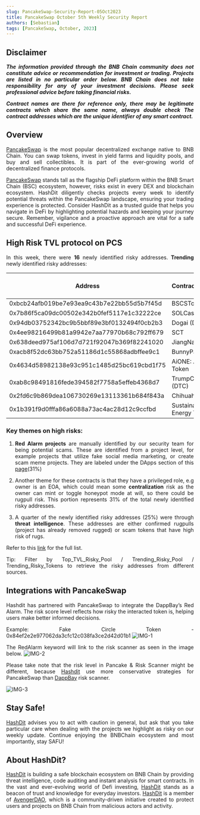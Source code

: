 ```yaml
---
slug: PancakeSwap-Security-Report-05Oct2023
title: PancakeSwap October 5th Weekly Security Report
authors: [Sebastian]
tags: [PancakeSwap, October, 2023]
---
```

<div align="justify">

## Disclaimer 


***The information provided through the BNB Chain community does not constitute advice or recommendation for investment or trading. Projects are listed in no particular order below. BNB Chain does not take responsibility for any of your investment decisions. Please seek professional advice before taking financial risks.***

***Contract names are there for reference only, there may be legitimate contracts which share the same name, always double check The contract addresses which are the unique identifier of any smart contract.***

## Overview
[PancakeSwap](https://pancakeswap.finance/) is the most popular decentralized exchange native to BNB Chain. You can swap tokens, invest in yield farms and liquidity pools, and buy and sell collectibles. It is part of the ever-growing world of decentralized finance protocols. 

[PancakeSwap](https://pancakeswap.finance/) stands tall as the flagship DeFi platform within the BNB Smart Chain (BSC) ecosystem, however, risks exist in every DEX and blockchain ecosystem. HashDit diligently checks projects every week to identify potential threats within the PancakeSwap landscape, ensuring your trading experience is protected. Consider HashDit as a trusted guide that helps you navigate in DeFi by highlighting potential hazards and keeping your journey secure. Remember, vigilance and a proactive approach are vital for a safe and successful DeFi experience.

## High Risk TVL protocol on PCS

In this week, there were **16** newly identified risky addresses.
**Trending** newly identified risky addresses: 

| Address      | 	ContractName |	Weekly Active Transactions |
| ----------- | 	----------- |	----------- |
|0xbcb24afb019be7e93ea9c43b7e22bb55d5b7f45d|	BSCSToken|	237|
|0x7b86f5ca09dc00502e342b0fef5117e1c32222ce|	SOLCash|	32|
|0x94db03752342bc9b5bbf89e3bf0132494f0cb2b3|	Dogai (DOGAI)|	27|
|0x4ee98216499b81a9942e7aa77970b68c792ff679|	SCT|	20|
|0x638deed975af106d7d721f92047b369f82241020|	JiangNanYi|	14|
|0xacb8f52dc63bb752a51186d1c55868adbffee9c1|	BunnyPark|	13|
|0x4634d58982138e93c951c1485d25bc619cbd1f75|	AiONE: AiONE Token|	8|
|0xab8c98491816fede394582f7758a5effeb4368d7|	TrumpCoin (DTC)|	7|
|0x2fd6c9b869dea106730269e13113361b684f843a|	Chihuahua|	6|
|0x1b391f9d0fffa86a6088a73ac4ac28d12c9ccfbd|	Sustainable Energy Token|	5|

### Key themes on high risks:

1. **Red Alarm projects** are manually identified by our security team for being potential scams. These are identified from a project level, for example projects that utilize fake social media marketing, or create scam meme projects. They are labeled under the DApps section of this [page](https://dappbay.bnbchain.org/red-alarm)(31%)

2. Another theme for these contracts is that they have a privileged role, e.g owner is an EOA, which could mean some **centralization** risk as the owner can mint or toggle honeypot mode at will, so there could be rugpull risk. This portion represents 31% of the total newly identified risky addresses.

3. A quarter of the newly identified risky addresses (25%) were through **threat intelligence**. These addresses are either confirmed rugpulls (project has already removed rugged) or scam tokens that have high risk of rugs. 

Refer to this [link](https://github.com/hashdit/hashdit/blob/main/gitbook_source_code/data/10052023_most_popular_risky_address.csv) for the full list.

Tip: Filter by Top_TVL_Risky_Pool / Trending_Risky_Pool / Trending_Risky_Tokens to retrieve the risky addresses from different sources.

## Integrations with PancakeSwap
Hashdit has partnered with PancakeSwap to integrate the DappBay’s Red Alarm. The risk score level reflects how risky the interacted token is, helping users make better informed decisions.


Example: Fake Circle Token - 0x84ef2e2e977062da3cfc12c038fa3ce2d42d01b1
![IMG-1](../2023-08-31/1.png)

The RedAlarm keyword will link to the risk scanner as seen in the image below.
![IMG-2](../2023-08-31/2.png)

Please take note that the risk level in Pancake & Risk Scanner might be different, because [Hashdit](https://www.hashdit.io/en) use more conservative strategies for PancakeSwap than [DappBay](https://dappbay.bnbchain.org/) risk scanner.

![IMG-3](../2023-08-31/3.jpeg)

## Stay Safe!
[HashDit](https://www.hashdit.io/en) advises you to act with caution in general, but ask that you take particular care when dealing with the projects we highlight as risky on our weekly update. Continue enjoying the BNBChain ecosystem and most importantly, stay SAFU!

## About HashDit?
[HashDit](https://www.hashdit.io/en) is building a safe blockchain ecosystem on BNB Chain by providing threat intelligence, code auditing and instant analysis for smart contracts. In the vast and ever-evolving world of Defi investing, [HashDit](https://www.hashdit.io/en) stands as a beacon of trust and knowledge for everyday investors.  [HashDit](https://www.hashdit.io/en) is a member of [AvengerDAO](https://www.bnbchain.org/en/blog/introducing-avengerdao-the-security-initiative-protecting-users-from-malicious-actors/), which is a community-driven initiative created to protect users and projects on BNB Chain from malicious actors and activity.

</div>